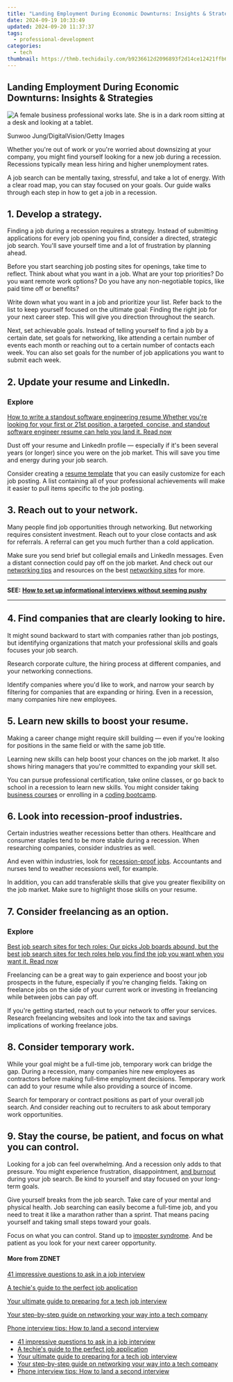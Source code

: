 ```yaml
---
title: "Landing Employment During Economic Downturns: Insights & Strategies"
date: 2024-09-19 10:33:49
updated: 2024-09-20 11:37:37
tags:
  - professional-development
categories:
  - tech
thumbnail: https://thmb.techidaily.com/b9236612d2096893f2d14ce12421ffb6e267518dd04f148a1a29c144e2d43e5b.jpg
---
```


## Landing Employment During Economic Downturns: Insights & Strategies

![A female business professional works late. She is in a dark room sitting at a desk and looking at a tablet.](https://www.zdnet.com/a/img/resize/4ef49c20dcdb6ff1198dbad81a9cf31b5b957534/2022/07/27/4e494572-0b67-41d0-99a8-ff982f269e1e/business-professional-working-at-night-using-tablet-job-search.jpg?auto=webp&width=1280)

Sunwoo Jung/DigitalVision/Getty Images

Whether you're out of work or you're worried about downsizing at your company, you might find yourself looking for a new job during a recession. Recessions typically mean less hiring and higher unemployment rates. 

A job search can be mentally taxing, stressful, and take a lot of energy. With a clear road map, you can stay focused on your goals. Our guide walks through each step in how to get a job in a recession.

## 1\. Develop a strategy.

Finding a job during a recession requires a strategy. Instead of submitting applications for every job opening you find, consider a directed, strategic job search. You'll save yourself time and a lot of frustration by planning ahead.

Before you start searching job posting sites for openings, take time to reflect. Think about what you want in a job. What are your top priorities? Do you want remote work options? Do you have any non-negotiable topics, like paid time off or benefits? 

Write down what you want in a job and prioritize your list. Refer back to the list to keep yourself focused on the ultimate goal: Finding the right job for your next career step. This will give you direction throughout the search.

Next, set achievable goals. Instead of telling yourself to find a job by a certain date, set goals for networking, like attending a certain number of events each month or reaching out to a certain number of contacts each week. You can also set goals for the number of job applications you want to submit each week. 

## 2\. Update your resume and LinkedIn.

### Explore

[How to write a standout software engineering resume Whether you're looking for your first or 21st position, a targeted, concise, and standout software engineer resume can help you land it.  Read now](https://www.zdnet.com/article/how-to-write-a-software-engineer-resume/)

Dust off your resume and LinkedIn profile — especially if it's been several years (or longer) since you were on the job market. This will save you time and energy during your job search.

Consider creating a [resume template](https://www.zdnet.com/education/professional-development/best-resume-templates/) that you can easily customize for each job posting. A list containing all of your professional achievements will make it easier to pull items specific to the job posting.

## 3\. Reach out to your network.

Many people find job opportunities through networking. But networking requires consistent investment. Reach out to your close contacts and ask for referrals. A referral can get you much further than a cold application. 

Make sure you send brief but collegial emails and LinkedIn messages. Even a distant connection could pay off on the job market. And check out our [networking tips](https://www.zdnet.com/education/professional-development/tech-company-networking-tips/) and resources on the best [networking sites](https://www.zdnet.com/education/professional-development/best-networking-sites-for-tech-professionals/) for more.

---

**SEE:** [**How to set up informational interviews without seeming pushy**](https://www.zdnet.com/education/professional-development/how-to-set-up-informational-interviews/)

---

## 4\. Find companies that are clearly looking to hire.

It might sound backward to start with companies rather than job postings, but identifying organizations that match your professional skills and goals focuses your job search. 

Research corporate culture, the hiring process at different companies, and your networking connections. 

Identify companies where you'd like to work, and narrow your search by filtering for companies that are expanding or hiring. Even in a recession, many companies hire new employees.

## 5\. Learn new skills to boost your resume.

Making a career change might require skill building — even if you're looking for positions in the same field or with the same job title. 

Learning new skills can help boost your chances on the job market. It also shows hiring managers that you're committed to expanding your skill set. 

You can pursue professional certification, take online classes, or go back to school in a recession to learn new skills. You might consider taking [business courses](https://www.zdnet.com/education/business-management/business-courses-overview/) or enrolling in a [coding bootcamp](https://www.zdnet.com/education/bootcamps/best-coding-bootcamp/).

## 6\. Look into recession-proof industries.

Certain industries weather recessions better than others. Healthcare and consumer staples tend to be more stable during a recession. When researching companies, consider industries as well. 

And even within industries, look for [recession-proof jobs](https://www.zdnet.com/education/recession-proof-jobs/). Accountants and nurses tend to weather recessions well, for example. 

In addition, you can add transferable skills that give you greater flexibility on the job market. Make sure to highlight those skills on your resume.

## 7\. Consider freelancing as an option.

### Explore

[Best job search sites for tech roles: Our picks Job boards abound, but the best job search sites for tech roles help you find the job you want when you want it.  Read now](https://www.zdnet.com/article/job-search-sites-for-tech/)

Freelancing can be a great way to gain experience and boost your job prospects in the future, especially if you're changing fields. Taking on freelance jobs on the side of your current work or investing in freelancing while between jobs can pay off.

If you're getting started, reach out to your network to offer your services. Research freelancing websites and look into the tax and savings implications of working freelance jobs. 

## 8\. Consider temporary work.

While your goal might be a full-time job, temporary work can bridge the gap. During a recession, many companies hire new employees as contractors before making full-time employment decisions. Temporary work can add to your resume while also providing a source of income.

Search for temporary or contract positions as part of your overall job search. And consider reaching out to recruiters to ask about temporary work opportunities.

## 9\. Stay the course, be patient, and focus on what you can control.

Looking for a job can feel overwhelming. And a recession only adds to that pressure. You might experience frustration, disappointment, [and burnout](https://www.zdnet.com/education/professional-development/how-to-avoid-burnout/) during your job search. Be kind to yourself and stay focused on your long-term goals.

Give yourself breaks from the job search. Take care of your mental and physical health. Job searching can easily become a full-time job, and you need to treat it like a marathon rather than a sprint. That means pacing yourself and taking small steps toward your goals.

Focus on what you can control. Stand up to [imposter syndrome](https://www.zdnet.com/education/professional-development/challenge-imposter-syndrome/). And be patient as you look for your next career opportunity.

#### More from **ZDNET**

[41 impressive questions to ask in a job interview](https://www.zdnet.com/article/questions-to-ask-in-an-interview/ "41 impressive questions to ask in a job interview")

[A techie's guide to the perfect job application](https://www.zdnet.com/article/tech-job-application-guide/ "A techie's guide to the perfect job application")

[Your ultimate guide to preparing for a tech job interview](https://www.zdnet.com/article/tech-job-interview-tips/ "Your ultimate guide to preparing for a tech job interview")

[Your step-by-step guide on networking your way into a tech company](https://www.zdnet.com/article/tech-company-networking-tips/ "Your step-by-step guide on networking your way into a tech company")

[Phone interview tips: How to land a second interview](https://www.zdnet.com/article/interview-tips-recent-grads/ "Phone interview tips: How to land a second interview")

* [41 impressive questions to ask in a job interview](https://www.zdnet.com/article/questions-to-ask-in-an-interview/ "41 impressive questions to ask in a job interview")
* [A techie's guide to the perfect job application](https://www.zdnet.com/article/tech-job-application-guide/ "A techie's guide to the perfect job application")
* [Your ultimate guide to preparing for a tech job interview](https://www.zdnet.com/article/tech-job-interview-tips/ "Your ultimate guide to preparing for a tech job interview")
* [Your step-by-step guide on networking your way into a tech company](https://www.zdnet.com/article/tech-company-networking-tips/ "Your step-by-step guide on networking your way into a tech company")
* [Phone interview tips: How to land a second interview](https://www.zdnet.com/article/interview-tips-recent-grads/ "Phone interview tips: How to land a second interview")

<ins class="adsbygoogle"
     style="display:block"
     data-ad-format="autorelaxed"
     data-ad-client="ca-pub-7571918770474297"
     data-ad-slot="1223367746"></ins>



<ins class="adsbygoogle"
     style="display:block"
     data-ad-client="ca-pub-7571918770474297"
     data-ad-slot="8358498916"
     data-ad-format="auto"
     data-full-width-responsive="true"></ins>
